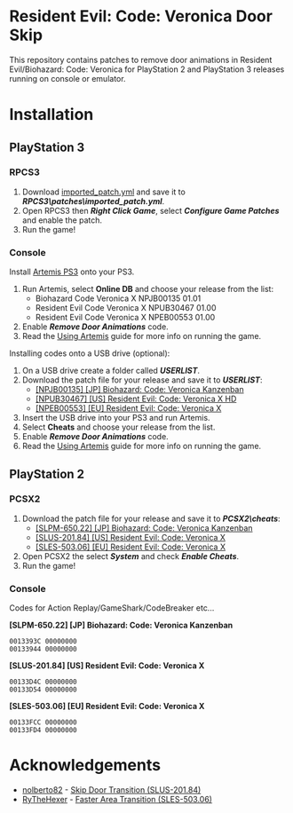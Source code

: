 # Resident Evil: Code: Veronica Door Skip

This repository contains patches to remove door animations in Resident Evil/Biohazard: Code: Veronica for PlayStation 2 and PlayStation 3 releases running on console or emulator.

# Installation

## PlayStation 3

### RPCS3

1. Download [imported_patch.yml](https://raw.githubusercontent.com/kapdap/re-cvx-doorskip/master/RPCS3/imported_patch.yml) and save it to ***RPCS3\patches\imported_patch.yml***.
2. Open RPCS3 then ***Right Click Game***, select ***Configure Game Patches*** and enable the patch.
3. Run the game!

### Console

Install [Artemis PS3](http://artemis.psdev.tk/) onto your PS3.

1. Run Artemis, select **Online DB** and choose your release from the list:
   - Biohazard Code Veronica X NPJB00135 01.01
   - Resident Evil Code Veronica X NPUB30467 01.00
   - Resident Evil Code Veronica X NPEB00553 01.00
2. Enable ***Remove Door Animations*** code.
3. Read the [Using Artemis](http://artemis.psdev.tk/INSTALLATION.html#using-artemis) guide for more info on running the game.

Installing codes onto a USB drive (optional):

1. On a USB drive create a folder called ***USERLIST***.
2. Download the patch file for your release and save it to ***USERLIST***:
   - [[NPJB00135] [JP] Biohazard: Code: Veronica Kanzenban](https://raw.githubusercontent.com/kapdap/re-cvx-doorskip/master/NetCheat/Biohazard%20Code%20Veronica%20X%20NPJB00135%2001.01.ncl)
   - [[NPUB30467] [US] Resident Evil: Code: Veronica X HD](https://raw.githubusercontent.com/kapdap/re-cvx-doorskip/master/NetCheat/Resident%20Evil%20Code%20Veronica%20X%20NPUB30467%2001.00.ncl)
   - [[NPEB00553] [EU] Resident Evil: Code: Veronica X](https://raw.githubusercontent.com/kapdap/re-cvx-doorskip/master/NetCheat/Resident%20Evil%20Code%20Veronica%20X%20NPEB00553%2001.00.ncl)
3. Insert the USB drive into your PS3 and run Artemis.
4. Select **Cheats** and choose your release from the list.
5. Enable ***Remove Door Animations*** code.
6. Read the [Using Artemis](http://artemis.psdev.tk/INSTALLATION.html#using-artemis) guide for more info on running the game.

## PlayStation 2

### PCSX2

1. Download the patch file for your release and save it to ***PCSX2\cheats***:
   - [[SLPM-650.22] [JP] Biohazard: Code: Veronica Kanzenban](https://raw.githubusercontent.com/kapdap/re-cvx-doorskip/master/PCSX2/d0cf2395.pnach)
   - [[SLUS-201.84] [US] Resident Evil: Code: Veronica X](https://raw.githubusercontent.com/kapdap/re-cvx-doorskip/master/PCSX2/24036809.pnach)
   - [[SLES-503.06] [EU] Resident Evil: Code: Veronica X](https://raw.githubusercontent.com/kapdap/re-cvx-doorskip/master/PCSX2/6ea9dda9.pnach)
2. Open PCSX2 the select ***System*** and check ***Enable Cheats***.
3. Run the game!

### Console

Codes for Action Replay/GameShark/CodeBreaker etc...

**[SLPM-650.22] [JP] Biohazard: Code: Veronica Kanzenban**

```
0013393C 00000000
00133944 00000000
```

**[SLUS-201.84] [US] Resident Evil: Code: Veronica X**

```
00133D4C 00000000
00133D54 00000000
```

**[SLES-503.06] [EU] Resident Evil: Code: Veronica X**

```
00133FCC 00000000
00133FD4 00000000
```

# Acknowledgements

 - [nolberto82](https://gamehacking.org/vb/member/600-nolberto82) - [Skip Door Transition (SLUS-201.84)](https://gamehacking.org/vb/forum/video-game-hacking-and-development/hacker-threads/4554-nolberto82-codes/page264#post152904)
 - [RyTheHexer](https://gamehacking.org/vb/member/37426-rythehexer) - [Faster Area Transition (SLES-503.06)](https://gamehacking.org/vb/forum/video-game-hacking-and-development/hacker-threads/210219-rythehexer-s-ps2-mainly-pal-new-codes#post210387)
